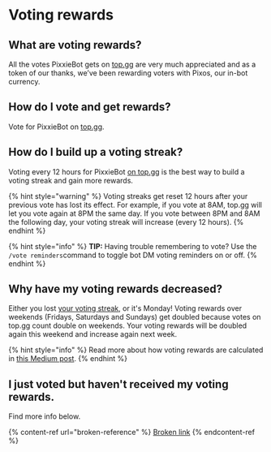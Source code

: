 # Voting rewards

## What are voting rewards?

All the votes PixxieBot gets on [top.gg](https://pixx.ie/vote) are very much appreciated and as a token of our thanks, we’ve been rewarding voters with Pixos, our in-bot currency.

## How do I vote and get rewards?

Vote for PixxieBot on [top.gg](https://pixx.ie/vote).

## How do I build up a voting streak?

Voting every 12 hours for PixxieBot [on top.gg](https://pixx.ie/vote) is the best way to build a voting streak and gain more rewards.

{% hint style="warning" %}
Voting streaks get reset 12 hours after your previous vote has lost its effect. For example, if you vote at 8AM, top.gg will let you vote again at 8PM the same day. If you vote between 8PM and 8AM the following day, your voting streak will increase (every 12 hours).&#x20;
{% endhint %}

{% hint style="info" %}
**TIP:** Having trouble remembering to vote? Use the `/vote reminders`command to toggle bot DM voting reminders on or off.
{% endhint %}

## Why have my voting rewards decreased?

Either you lost [your voting streak](voting-rewards.md#how-do-i-build-up-a-voting-streak), or it's Monday! Voting rewards over weekends (Fridays, Saturdays and Sundays) get doubled because votes on top.gg count double on weekends. Your voting rewards will be doubled again this weekend and increase again next week.

{% hint style="info" %}
Read more about how voting rewards are calculated in [this Medium post](https://medium.com/@pixxiebot/updating-pixxiebots-top-gg-voting-rewards-8278fd82f445).
{% endhint %}

## I just voted but haven't received my voting rewards.

Find more info below.

{% content-ref url="broken-reference" %}
[Broken link](broken-reference)
{% endcontent-ref %}



